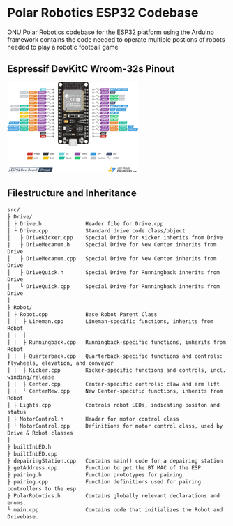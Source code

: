 # Polar Robotics ESP32 Codebase
ONU Polar Robotics codebase for the ESP32 platform using the Arduino framework
contains the code needed to operate multiple postions of robots needed to play a robotic football game 

## Espressif DevKitC Wroom-32s Pinout
<img src="/media/ESP32-DevKitCPinout.png" 
  alt="DevkitC pinout"
  style="margin: 0 auto; width: 300px">

<!-- ## NodeMCU-32s Pinout

https://m.media-amazon.com/images/I/516SPcBz+pL._AC_SY350_.jpg 

<img src="/media/NodeMCU_32s_Pinout.jpg" 
  alt="NodeMCU pinout"
  style="margin: 0 auto; width: 600px"> -->

## Filestructure and Inheritance
```
src/
├ Drive/
│ ├ Drive.h              Header file for Drive.cpp
│ └ Drive.cpp            Standard drive code class/object
│   ├ DriveKicker.cpp    Special Drive for Kicker inherits from Drive
|   ├ DriveMecanum.h     Special Drive for New Center inherits from Drive
│   ├ DriveMecanum.cpp   Special Drive for New Center inherits from Drive
│   ├ DriveQuick.h       Special Drive for Runningback inherits from Drive
│   └ DriveQuick.cpp     Special Drive for Runningback inherits from Drive
│
├ Robot/
│ ├ Robot.cpp            Base Robot Parent Class
│ |  ├ Lineman.cpp       Lineman-specific functions, inherits from Robot
│ |  │ 
│ |  ├ Runningback.cpp   Runningback-specific functions, inherits from Robot
│ |  ├ Quarterback.cpp   Quarterback-specific functions and controls: flywheels, elevation, and conveyor
│ |  ├ Kicker.cpp        Kicker-specific functions and controls, incl. winding/release
│ |  ├ Center.cpp        Center-specific controls: claw and arm lift
│ |  └ CenterNew.cpp     New Center-specific functions, inherits from Robot
│ ├ Lights.cpp           Controls robot LEDs, indicating positon and status
| ├ MotorControl.h       Header for motor control class
| └ MotorControl.cpp     Definitions for motor control class, used by Drive & Robot classes
|
├ builtInLED.h           
├ builtInLED.cpp           
├ depairingStation.cpp   Contains main() code for a depairing station  
├ getAddress.cpp         Function to get the BT MAC of the ESP
├ pairing.h              Function prototypes for pairing
├ pairing.cpp            Function definitions used for pairing controllers to the esp
├ PolarRobotics.h        Contains globally relevant declarations and enums.
└ main.cpp               Contains code that initializes the Robot and Drivebase.
```
